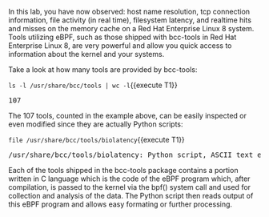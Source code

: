 In this lab, you have now observed: host name resolution, tcp connection information, file activity (in real time), filesystem latency, and realtime hits and misses on the memory cache on a Red Hat Enterprise Linux 8 system. Tools utilizing eBPF, such as those shipped with bcc-tools in Red Hat Enterprise Linux 8, are very powerful and allow you quick access to information about the kernel and your systems.

Take a look at how many tools are provided by bcc-tools:

`ls -l /usr/share/bcc/tools | wc -l`{{execute T1}}

<pre class="file">
107
</pre>

The 107 tools, counted in the example above, can be easily inspected or even modified since they are actually Python scripts:

`file /usr/share/bcc/tools/biolatency`{{execute T1}}

<pre class="file">
/usr/share/bcc/tools/biolatency: Python script, ASCII text executable
</pre>

Each of the tools shipped in the bcc-tools package contains a portion written in C language which is the code of the eBPF program which, after compilation, is passed to the kernel via the bpf() system call and used for collection and analysis of the data. The Python script then reads output of this eBPF program and allows easy formating or further processing.
